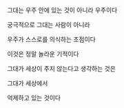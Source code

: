 그대는 우주 안에 있는 것이 아니라 우주이다

궁극적으로 그대는 사람이 아니라

우주가 스스로를 의식하는 초점이다

이것은 정말 놀라운 기적이다

그대가 세상이 주지 않는다고 생각하는 것은

그대가 세상에서

억제하고 있는 것이다

